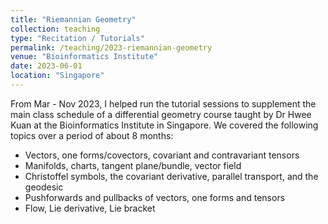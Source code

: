```yaml
---
title: "Riemannian Geometry"
collection: teaching
type: "Recitation / Tutorials"
permalink: /teaching/2023-riemannian-geometry
venue: "Bioinformatics Institute"
date: 2023-06-01
location: "Singapore"
---
```


From Mar - Nov 2023, I helped run the tutorial sessions to supplement the main class schedule of a differential geometry course taught by Dr Hwee Kuan at the Bioinformatics Institute in Singapore. We covered the following topics over a period of about 8 months:

* Vectors, one forms/covectors, covariant and contravariant tensors
* Manifolds, charts, tangent plane/bundle, vector field
* Christoffel symbols, the covariant derivative, parallel transport, and the geodesic
* Pushforwards and pullbacks of vectors, one forms and tensors
* Flow, Lie derivative, Lie bracket

